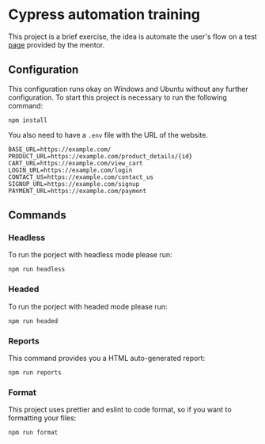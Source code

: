 # Cypress automation training

This project is a brief exercise, the idea is automate the user's flow on a test [page](BASE_URL=https://automationexercise.com/) provided by the mentor.

## Configuration

This configuration runs okay on Windows and Ubuntu without any further configuration. To start this project is necessary to run the following command:

```
npm install
```

You also need to have a `.env` file with the URL of the website.

```
BASE_URL=https://example.com/
PRODUCT_URL=https://example.com/product_details/{id}
CART_URL=https://example.com/view_cart
LOGIN_URL=https://example.com/login
CONTACT_US=https://example.com/contact_us
SIGNUP_URL=https://example.com/signup
PAYMENT_URL=https://example.com/payment
```

## Commands

### Headless

To run the porject with headless mode please run:

```
npm run headless
```

### Headed

To run the porject with headed mode please run:

```
npm run headed
```

### Reports

This command provides you a HTML auto-generated report:

```
npm run reports
```

### Format

This project uses prettier and eslint to code format, so if you want to formatting your files:

```
npm run format
```
